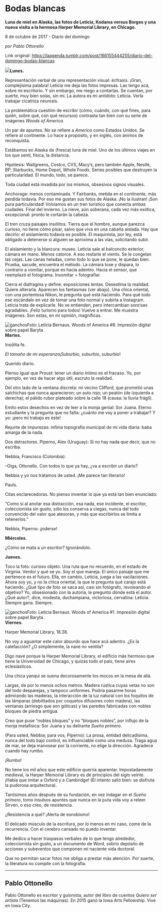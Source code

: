 # Bodas blancas

**Luna de miel en Alaska, las fotos de Leticia, Kodama versus Borges y una nueva visita a la hermosa Harper Memorial Library, en Chicago.**

8 de octubre de 2017 - Diario del domingo

_por Pablo Ottonello_

Link original: https://laagenda.tumblr.com/post/166155444255/diario-del-domingo-bodas-blancas

![](https://64.media.tumblr.com/a235aeba7df95be24e81ff54efee188d/tumblr_inline_pk3dvydMoQ1t6q87u_500.jpg)**Lunes.**

Representación verbal de una representación visual: écfrasis. ¡Gran, complejísima palabra! Leticia me deja las fotos impresas. Las tengo acá, sobre mi escritorio. Y sin embargo, me niego a contarlas. Se cuentan, por suerte, muy bien solas, sin mí. La autora es mi antídoto: Leticia. Verla trabajar cicatriza neurosis. 

La problemática cuestión de escribir (cómo, cuándo, con qué fines, para quién, sobre qué, con qué recursos) contrasta tan bien con su serie de imágenes *Woods of America*. 

Un par de apuntes. No se refiere a *America* como Estados Unidos. Se refiere al continente. Lo hace a propósito, y en inglés, con ánimos de reconquista. 

Estábamos en Alaska de (fresca) luna de miel. Uno de los últimos viajes en los que sentí, física, la distancia. 

Hipótesis: Wallgreens, Costco, CVS, Macy’s, pero también Apple, Nestlé, BP, Starbucks, Home Depot, Whole Foods. Series posibles que destruyen la particularidad. El mundo, todo, se parece. 

Toda ciudad está invadida por los mismos, obsesivos signos visuales. 

Anchorage: menos contaminada. Y Fairbanks, metida en el continente, más perdida todavía. Por eso me gustan sus fotos de Alaska. ¡No la ilustran! ¡Son pura particularidad! Volvíamos en un tren turístico que conecta ambas ciudades. Final del invierno. La nieve, aún soberana, cada vez más exótica, excepcional: pronto le cortarán la cabeza. 

El tren cruza paisajes insólitos. Tierra que el hombre, aunque parezca curioso, no tiene cómo pisar, salvo que viva en una cabaña aislada. Hay que decirlo: el aislamiento todavía es posible. El maquinista, por ley, está obligado a detenerse si alguien se aproxima a las vías, solicitando subir. 

El aislamiento y la blancura: museo. Leticia sale al balconcito exterior, cámara en mano. Menos catorce. A eso restarle el viento. Se le congelan las cejas. Las canas heladas, como todo lo que se pone, le quedan bien. Prueba, sacude, encuentra el método. La cámara tose y dispara, lo contrario a vomitar, porque es hacia adentro. Hacia el sensor, que reemplazó el fotograma. Invomitar = fotografiar. 

Cierra el diafragma y define: exposiciones lentas. Desestima la realidad. Quiere alterarla. Aparecen los fantasmas (ver abajo). Una chica oriental, con una portentosa Nikon, le pregunta qué está haciendo. Para qué todo ese escándalo en vez de tomar una foto normal y subirla a Instagram. Leticia trata de explicarle. No se entienden, pero intercambian sonrisas agradables. ¡Feliz turismo para todos! Vuelve a entrar. Me muestra imágenes. Son estas, en mi opinión, magníficas. 

![ganchos](https://64.media.tumblr.com/4ac0ab526beb38607a1f248f9740cf64/tumblr_inline_pk3dvz62gj1t6q87u_500.jpg)Foto: Leticia Bernaus. Woods of America #8. Impresión digital sobre papel Baryta.  
**Martes.**

Insólita fe. 

*El tamaño de mi esperanza*¡Suburbio, suburbio, suburbio! 

Querido diario. 

Pienso igual que Proust: tener un diario íntimo es el fracaso. Yo, por ejemplo, en vez de hacer algo útil, escruto la realidad. 

Del otro lado de la ventana discreta: mi vecino Clifford, que prometió unas salchichas que nunca aparecieron; un auto rojo; un peatón (de izquierda a derecha); el pálido rubor plateado sobre la calle 18 (causa: la lluvia frágil). 

Emito estos desechos en vez de leer a la monja genial: Sor Juana. Eterno estudiante y la pregunta que no falta: ¿cuánto me voy a poner a trabajar? Y yo: ¡pero mi trabajo es éste! 

Rejunte de impurezas: ínfima topografía municipal de mi vida diaria: baba amarga de la nada. 

Dos detractores. Piperno, Alex (Uruguay): Si no hay nada que decir, que no escriba. 

Nebbia, Francisco (Colombia): 

–Oiga, Ottonello. Con todos lo que ya hay, ¿va a escribir un diario? 

Nebbia y yo nos tratamos de usted. ¡Me parece tan literario! 

Pauls. 

Citas esclarecedoras. No pienso inventar lo que ya está tan bien enunciado: 

“Como si al anotar esa distracción, esa nada, ese incidente, el escritor, coleccionista sin gusto, sólo los conserva a ciegas, nunca del todo convencido del valor que atesoran, y más que escribirlos se limita a retenerlos.” 

Nebbia, Piperno: ¡joderse! 

  
**Miércoles.** 

¿Cómo se mata a un escritor? Ignorándolo. 

  
**Jueves.** 

Toco la foto: curioso objeto. Una ruta que no recuerdo, en el estado de Virginia. Verdor y qué se yo. Soy el que maneja. El único paisaje que me pertenece es el futuro. Ella, en cambio, Leticia, juega a las vacilaciones. Ahora soy yo, y no la chica oriental, la que le pregunta qué carajo está haciendo. ¿Qué tipo de foto se saca así, casi sin fotógrafo, revoleando el objetivo? Yo, obsesionado con la autoría, le pregunto dónde está el autor. ¿Qué autor?, dice, modesta, duchampiana, victoriosa, cervatina: Leticia. Siempre gana. Siempre. 

![ganchos](https://64.media.tumblr.com/a235aeba7df95be24e81ff54efee188d/tumblr_inline_pk3dvydMoQ1t6q87u_500.jpg)Foto: Leticia Bernaus. Woods of America #1. Impresión digital sobre papel Baryta.  
**Viernes.** 

Harper Memorial Library, 18.38. 

No voy a aguantar este calor absurdo que hace acá adentro. ¿Es la calefacción? ¿O simplemente, la nave no ventila? 

Digo nave porque la Harper Memorial Library, el edificio más hermoso que tiene la Universidad de Chicago, y quizás todo el país, tiene aires eclesiásticos. 

Una chica yanqui se suena decorosamente los mocos en la mesa de allá. 

Largas, de por lo menos ochos metros. Madera rústica cuyas vetas no son del todo desparejas, y tampoco uniformes. Podría pasarme horas admirando las maderas, la interacción de la luz natural con los foquitos de las lámparas (debilitados por coquetos difusores color madera), las ventanas (arriesgo que son góticas) y las paredes fabricadas con nobles bloques de piedra antigua. 

Creo que puse “nobles bloques” y no “bloques nobles”, por influjo de la monja metafísica: Sor Juana y su delirante *Sueño primero*. 

 (Para usted, Nebbia; para vos, Piperno): La prosa, entidad delicadísima, nunca del todo bajo control, es influenciable como una medusa. Traga agua de mar, se deja manosear por la corriente, no elige la dirección. Agradece cuando hay rumbo. 

¡Rumbo! 

No tiene los mil años que este edificio querría aparentar. Impostadamente medieval, la Harper Memorial Library es de principios del siglo veinte. ¡Había que imitar a Oxford y a Cambridge! (El intento salió bien: se disfruta la pudorosa arquitectura). 

Tantísimos años después de su fundación, en vez indagar en el *Sueño primero*, tomo insulsos apuntes que nunca en la puta vida voy a releer. Sirven, o eso creo, de resistencia. 

¿Resistencia a qué? ¡Alerta de esnobismo! 

El delicado músculo de la escritura, por lo menos en mi caso, come de la recurrencia. Con el cerebro cansado no puedo inventar. 

Me dedico a hacer traspasos verbales de lo que tengo alrededor, coleccionista sin gusto, a un documento de Word, sobrio depósito de acciones y subeventos que componen mi naciente vida doctoral. 

Que no permitan sacar fotos me obliga a prestar más atención. Por suerte, la literatura no compite con la fotografía. 

  




---

 Pablo Ottonello
----------------

 Pablo Ottonello es escritor y guionista, autor del libro de cuentos *Quiero ser artista* (Tenemos las máquinas). En 2015 ganó la Iowa Arts Fellowship. Vive en Iowa City. 

